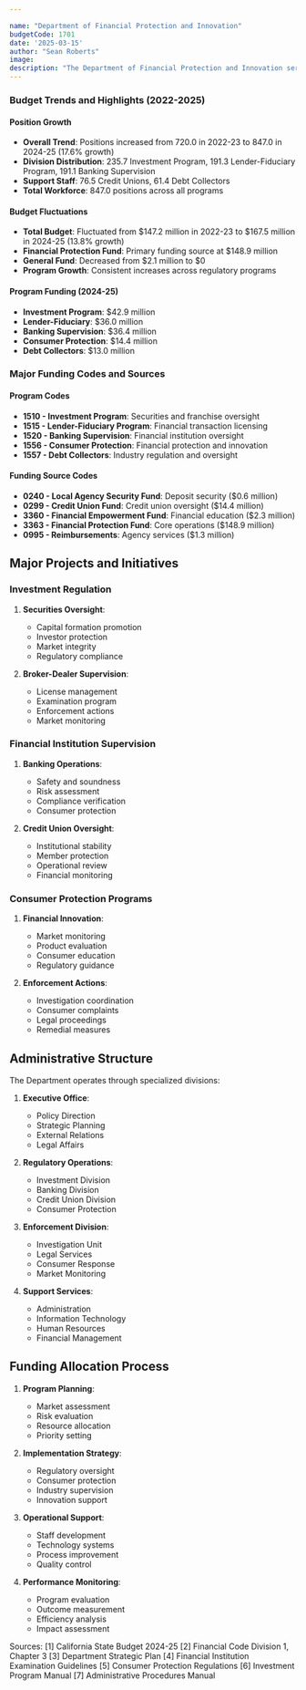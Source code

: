 ```yaml
---

name: "Department of Financial Protection and Innovation"
budgetCode: 1701
date: '2025-03-15'
author: "Sean Roberts"
image: 
description: "The Department of Financial Protection and Innovation serves Californians by effectively overseeing financial service providers, enforcing laws and regulations, promoting innovation and fair business practices, enhancing consumer awareness, and protecting consumers from marketplace risks, fraud, and abuse."
---
```


### Budget Trends and Highlights (2022-2025)

#### Position Growth
- **Overall Trend**: Positions increased from 720.0 in 2022-23 to 847.0 in 2024-25 (17.6% growth)
- **Division Distribution**: 235.7 Investment Program, 191.3 Lender-Fiduciary Program, 191.1 Banking Supervision
- **Support Staff**: 76.5 Credit Unions, 61.4 Debt Collectors
- **Total Workforce**: 847.0 positions across all programs

#### Budget Fluctuations
- **Total Budget**: Fluctuated from $147.2 million in 2022-23 to $167.5 million in 2024-25 (13.8% growth)
- **Financial Protection Fund**: Primary funding source at $148.9 million
- **General Fund**: Decreased from $2.1 million to $0
- **Program Growth**: Consistent increases across regulatory programs

#### Program Funding (2024-25)
- **Investment Program**: $42.9 million
- **Lender-Fiduciary**: $36.0 million
- **Banking Supervision**: $36.4 million
- **Consumer Protection**: $14.4 million
- **Debt Collectors**: $13.0 million

### Major Funding Codes and Sources

#### Program Codes
- **1510 - Investment Program**: Securities and franchise oversight
- **1515 - Lender-Fiduciary Program**: Financial transaction licensing
- **1520 - Banking Supervision**: Financial institution oversight
- **1556 - Consumer Protection**: Financial protection and innovation
- **1557 - Debt Collectors**: Industry regulation and oversight

#### Funding Source Codes
- **0240 - Local Agency Security Fund**: Deposit security ($0.6 million)
- **0299 - Credit Union Fund**: Credit union oversight ($14.4 million)
- **3360 - Financial Empowerment Fund**: Financial education ($2.3 million)
- **3363 - Financial Protection Fund**: Core operations ($148.9 million)
- **0995 - Reimbursements**: Agency services ($1.3 million)

## Major Projects and Initiatives

### Investment Regulation

1. **Securities Oversight**:
   - Capital formation promotion
   - Investor protection
   - Market integrity
   - Regulatory compliance

2. **Broker-Dealer Supervision**:
   - License management
   - Examination program
   - Enforcement actions
   - Market monitoring

### Financial Institution Supervision

1. **Banking Operations**:
   - Safety and soundness
   - Risk assessment
   - Compliance verification
   - Consumer protection

2. **Credit Union Oversight**:
   - Institutional stability
   - Member protection
   - Operational review
   - Financial monitoring

### Consumer Protection Programs

1. **Financial Innovation**:
   - Market monitoring
   - Product evaluation
   - Consumer education
   - Regulatory guidance

2. **Enforcement Actions**:
   - Investigation coordination
   - Consumer complaints
   - Legal proceedings
   - Remedial measures

## Administrative Structure

The Department operates through specialized divisions:

1. **Executive Office**:
   - Policy Direction
   - Strategic Planning
   - External Relations
   - Legal Affairs

2. **Regulatory Operations**:
   - Investment Division
   - Banking Division
   - Credit Union Division
   - Consumer Protection

3. **Enforcement Division**:
   - Investigation Unit
   - Legal Services
   - Consumer Response
   - Market Monitoring

4. **Support Services**:
   - Administration
   - Information Technology
   - Human Resources
   - Financial Management

## Funding Allocation Process

1. **Program Planning**:
   - Market assessment
   - Risk evaluation
   - Resource allocation
   - Priority setting

2. **Implementation Strategy**:
   - Regulatory oversight
   - Consumer protection
   - Industry supervision
   - Innovation support

3. **Operational Support**:
   - Staff development
   - Technology systems
   - Process improvement
   - Quality control

4. **Performance Monitoring**:
   - Program evaluation
   - Outcome measurement
   - Efficiency analysis
   - Impact assessment

Sources:
[1] California State Budget 2024-25
[2] Financial Code Division 1, Chapter 3
[3] Department Strategic Plan
[4] Financial Institution Examination Guidelines
[5] Consumer Protection Regulations
[6] Investment Program Manual
[7] Administrative Procedures Manual 